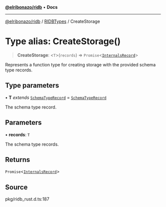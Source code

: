 [**@elribonazo/ridb**](../../../README.md) • **Docs**

***

[@elribonazo/ridb](../../../globals.md) / [RIDBTypes](../README.md) / CreateStorage

# Type alias: CreateStorage()

> **CreateStorage**: \<`T`\>(`records`) => `Promise`\<[`InternalsRecord`](InternalsRecord.md)\>

Represents a function type for creating storage with the provided schema type records.

## Type parameters

• **T** *extends* [`SchemaTypeRecord`](SchemaTypeRecord.md) = [`SchemaTypeRecord`](SchemaTypeRecord.md)

The schema type record.

## Parameters

• **records**: `T`

The schema type records.

## Returns

`Promise`\<[`InternalsRecord`](InternalsRecord.md)\>

## Source

pkg/ridb\_rust.d.ts:187
